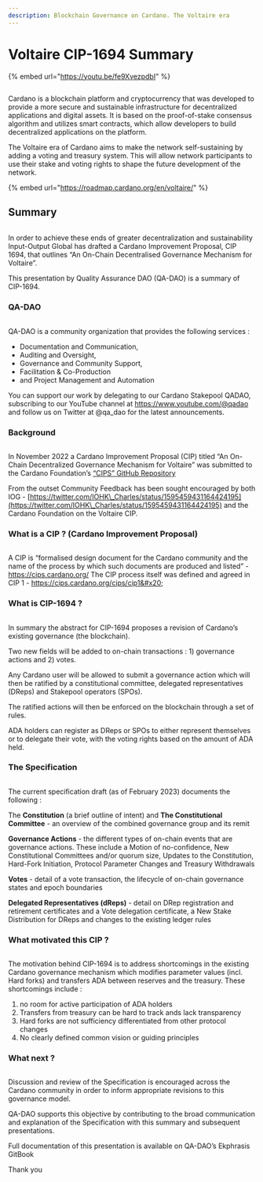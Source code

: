 ```yaml
---
description: Blockchain Governance on Cardano. The Voltaire era
---
```


# Voltaire CIP-1694 Summary

{% embed url="https://youtu.be/fe9XvezpdbI" %}

<figure><img src="../../.gitbook/assets/CIP-1694-01.png" alt=""><figcaption></figcaption></figure>

Cardano is a blockchain platform and cryptocurrency that was developed to provide a more secure and sustainable infrastructure for decentralized applications and digital assets. It is based on the proof-of-stake consensus algorithm and utilizes smart contracts, which allow developers to build decentralized applications on the platform.

The Voltaire era of Cardano aims to make the network self-sustaining by adding a voting and treasury system. This will allow network participants to use their stake and voting rights to shape the future development of the network.

{% embed url="https://roadmap.cardano.org/en/voltaire/" %}

## Summary

<figure><img src="../../.gitbook/assets/CIP-1694-02.png" alt=""><figcaption></figcaption></figure>

In order to achieve these ends of greater decentralization and sustainability Input-Output Global has drafted a Cardano Improvement Proposal, CIP 1694, that outlines “An On-Chain Decentralised Governance Mechanism for Voltaire”.

This presentation by Quality Assurance DAO (QA-DAO) is a summary of CIP-1694.

### QA-DAO

<figure><img src="../../.gitbook/assets/CIP-1694-03.png" alt=""><figcaption></figcaption></figure>

QA-DAO is a community organization that provides the following services :&#x20;

* Documentation and Communication,&#x20;
* Auditing and Oversight,&#x20;
* Governance and Community Support,&#x20;
* Facilitation & Co-Production
* and Project Management and Automation

You can support our work by delegating to our Cardano Stakepool QADAO, subscribing to our YouTube channel at https://www.youtube.com/@qadao and follow us on Twitter at @qa\_dao for the latest announcements.

### Background

<figure><img src="../../.gitbook/assets/CIP-1694-04.png" alt=""><figcaption></figcaption></figure>

In November 2022 a Cardano Improvement Proposal (CIP) titled “An On-Chain Decentralized Governance Mechanism for Voltaire” was submitted to the Cardano Foundation’s [“CIPS” GitHub Repository](https://github.com/cardano-foundation/CIPs)

From the outset Community Feedback has been sought encouraged by both IOG - [https://twitter.com/IOHK\_Charles/status/1595459431164424195](https://twitter.com/IOHK\_Charles/status/1595459431164424195) and the Cardano Foundation on the Voltaire CIP.

### What is a CIP ? (Cardano Improvement Proposal)

<figure><img src="../../.gitbook/assets/CIP-1694-05.png" alt=""><figcaption></figcaption></figure>

A CIP is “formalised design document for the Cardano community and the name of the process by which such documents are produced and listed” - https://cips.cardano.org/ The CIP process itself was defined and agreed in CIP 1 - https://cips.cardano.org/cips/cip1&#x20;

### What is CIP-1694 ?

<figure><img src="../../.gitbook/assets/CIP-1694-06.png" alt=""><figcaption></figcaption></figure>

In summary the abstract for CIP-1694 proposes a revision of Cardano’s existing governance (the blockchain).&#x20;

Two new fields will be added to on-chain transactions : 1) governance actions and 2) votes.&#x20;

Any Cardano user will be allowed to submit a governance action which will then be ratified by a constitutional committee, delegated representatives (DReps) and Stakepool operators (SPOs).&#x20;

The ratified actions will then be enforced on the blockchain through a set of rules.&#x20;

ADA holders can register as DReps or SPOs to either represent themselves or to delegate their vote, with the voting rights based on the amount of ADA held.

### The Specification&#x20;

<figure><img src="../../.gitbook/assets/CIP-1694-07.png" alt=""><figcaption></figcaption></figure>

The current specification draft (as of February 2023) documents the following :&#x20;

The **Constitution** (a brief outline of intent) and **The Constitutional Committee** - an overview of the combined governance group and its remit&#x20;

**Governance Actions** - the different types of on-chain events that are governance actions. These include a Motion of no-confidence, New Constitutional Committees and/or quorum size, Updates to the Constitution, Hard-Fork Initiation, Protocol Parameter Changes and Treasury Withdrawals&#x20;

**Votes** - detail of a vote transaction, the lifecycle of on-chain governance states and epoch boundaries&#x20;

**Delegated Representatives (dReps)** - detail on DRep registration and retirement certificates and a Vote delegation certificate, a New Stake Distribution for DReps and changes to the existing ledger rules

### What motivated this CIP ?

<figure><img src="../../.gitbook/assets/CIP-1694-08 (1).png" alt=""><figcaption></figcaption></figure>

The motivation behind CIP-1694 is to address shortcomings in the existing Cardano governance mechanism which modifies parameter values (incl. Hard forks) and transfers ADA between reserves and the treasury. These shortcomings include :

1. no room for active participation of ADA holders
2. Transfers from treasury can be hard to track ands lack transparency
3. Hard forks are not sufficiency differentiated from other protocol changes
4. No clearly defined common vision or guiding principles

### What next ?

<figure><img src="../../.gitbook/assets/CIP-1694-09.png" alt=""><figcaption></figcaption></figure>

Discussion and review of the Specification is encouraged across the Cardano community in order to inform appropriate revisions to this governance model.

QA-DAO supports this objective by contributing to the broad communication and explanation of the Specification with this summary and subsequent presentations.

Full documentation of this presentation is available on QA-DAO’s Ekphrasis GitBook

Thank you
